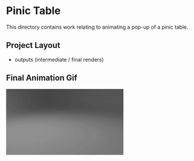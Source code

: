 # Pinic Table

This directory contains work relating to animating a pop-up of a pinic table.

## Project Layout

- outputs (intermediate / final renders)

## Final Animation Gif
![](output.gif)


